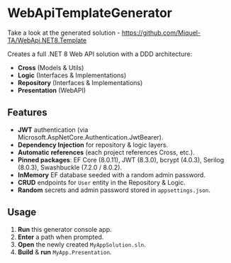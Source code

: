 # WebApiTemplateGenerator

Take a look at the generated solution - https://github.com/Miquel-TA/WebApi.NET8.Template

Creates a full .NET 8 Web API solution with a DDD architecture:
- **Cross** (Models & Utils)
- **Logic** (Interfaces & Implementations)
- **Repository** (Interfaces & Implementations)
- **Presentation** (WebAPI)

## Features
- **JWT** authentication (via Microsoft.AspNetCore.Authentication.JwtBearer).
- **Dependency Injection** for repository & logic layers.
- **Automatic references** (each project references Cross, etc.).
- **Pinned packages**: EF Core (8.0.11), JWT (8.3.0), bcrypt (4.0.3), Serilog (8.0.3), Swashbuckle (7.2.0 / 8.0.2).
- **InMemory** EF database seeded with a random admin password.
- **CRUD** endpoints for `User` entity in the Repository & Logic.
- **Random** secrets and admin password stored in `appsettings.json`.

## Usage
1. **Run** this generator console app.
2. **Enter** a path when prompted.
3. **Open** the newly created `MyAppSolution.sln`.
4. **Build** & **run** `MyApp.Presentation`.

